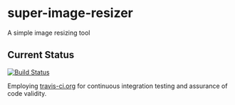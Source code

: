 # super-image-resizer
A simple image resizing tool

## Current Status

[![Build Status](https://travis-ci.org/andou/super-image-resizer.svg?branch=master)](https://travis-ci.org/andou/super-image-resizer)

Employing <a href="http://travis-ci.org" taret="_blank">travis-ci.org</a> for continuous integration testing and assurance of code validity.
